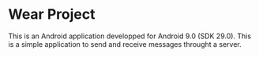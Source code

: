 # Wear Project

This is an Android application developped for Android 9.0 (SDK 29.0).
This is a simple application to send and receive messages throught a server.
